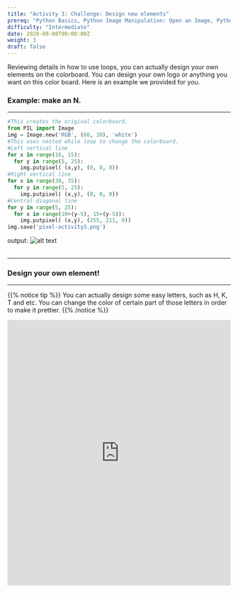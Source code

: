 ```yaml
---
title: "Activity 3: Challenge: Design new elements"
prereq: "Python Basics, Python Image Manipulation: Open an Image, Python Pixels: Colors and Pixels"
difficulty: "Intermediate"
date: 2020-09-08T00:00:00Z
weight: 3
draft: false
---
```


Reviewing details in how to use loops, you can actually design your own elements on the colorboard. You can design your own logo or anything you want on this color board. Here is an example we provided for you. 


### Example: make an N.

<hr/>

```python
#This creates the original colorboard.
from PIL import Image
img = Image.new('RGB', (60, 30), 'white')
#This uses nested while loop to change the colorboard.
#Left vertical line
for x in range(10, 15):
  for y in range(5, 25):
    img.putpixel( (x,y), (0, 0, 0))
#Right vertical line
for x in range(30, 35):
  for y in range(5, 25):
    img.putpixel( (x,y), (0, 0, 0))
#Central diagonal line
for y in range(5, 25):
  for x in range(10+(y-5), 15+(y-5)):
    img.putpixel( (x,y), (255, 211, 0))
img.save('pixel-activity3.png')
```
output:
![alt text](../../media/activity3_ex.png "image showing activity3 example")
<br/><br/>

<hr/>

### Design your own element!

<hr/>

{{% notice tip %}}
You can actually design some easy letters, such as H, K, T and etc. You can change the color of certain part of those letters in order to make it prettier. 
{{% /notice %}}

<iframe height="600px" width="100%" src="https://repl.it/@nuevofoundation/Python-Pixel-Activity3?lite=true" scrolling="no" frameborder="no" allowtransparency="true" allowfullscreen="true" sandbox="allow-forms allow-pointer-lock allow-popups allow-same-origin allow-scripts allow-modals"></iframe>
